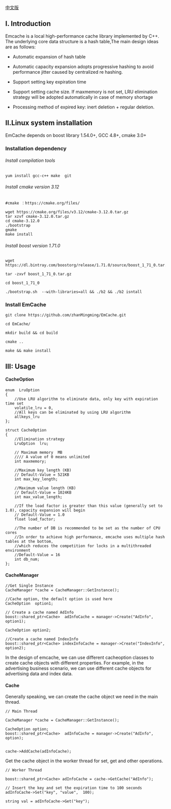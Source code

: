 [中文版](https://github.com/zhanMingming/EmCache/blob/master/README_CN.md)
## I. Introduction

Emcache is a local high-performance cache library implemented by C++. The underlying core data structure is a hash table,The main design ideas are as follows:

- Automatic expansion of hash table

- Automatic capacity expansion adopts progressive hashing to avoid performance jitter caused by centralized re hashing.

- Support setting key expiration time

- Support setting cache size. If maxmemory is not set, LRU elimination strategy will be adopted automatically in case of memory shortage

- Processing method of expired key: inert deletion + regular deletion.


## II.Linux system installation

EmCache depends on boost library 1.54.0+, GCC 4.8+, cmake 3.0+

### Installation dependency


###### Install compilation tools
```
yum install gcc-c++ make  git 

```

###### Install cmake version 3.12

```
#cmake ：https://cmake.org/files/

wget https://cmake.org/files/v3.12/cmake-3.12.0.tar.gz
tar xzvf cmake-3.12.0.tar.gz
cd cmake-3.12.0
./bootstrap
gmake
make install

```
###### Install boost version 1.71.0
```
wget https://dl.bintray.com/boostorg/release/1.71.0/source/boost_1_71_0.tar.gz

tar -zxvf boost_1_71_0.tar.gz

cd boost_1_71_0 

./bootstrap.sh  --with-libraries=all && ./b2 && ./b2 isntall

```

### Install EmCache

```
git clone https://github.com/zhanMingming/EmCache.git

cd EmCache/

mkdir build && cd build

cmake ..

make && make install

```

## III: Usage

#### CacheOption
```
enum  LruOption
{
    //Use LRU algorithm to eliminate data, only key with expiration time set
    volatile_lru = 0,
    //All keys can be eliminated by using LRU algorithm
    allkeys_lru
};
    
struct CacheOption
{
    //Elimination strategy
    LruOption  lru;
        
    // Maximum memory  MB
    //// A value of 0 means unlimited
    int maxmemory;

    //Maximum key length (KB)
    // Default-Value = 521KB
    int max_key_length;

    //Maximum value length (KB)
    // Default-Value = 1024KB
    int max_value_length;

    //If the load factor is greater than this value (generally set to 1.0), capacity expansion will begin
    // Default-Value = 1.0
    float load_factor;

    //The number of DB is recommended to be set as the number of CPU cores
    //In order to achieve high performance, emcache uses multiple hash tables at the bottom,
    //which reduces the competition for locks in a multithreaded environment
    //Default-Value = 16
    int db_num;
};

```

#### CacheManager

```
//Get Single Instance
CacheManager *cache = CacheManager::GetInstance();

//Cache option, the default option is used here
CacheOption  option1;

// Create a cache named AdInfo
boost::shared_ptr<Cache>  adInfoCache = manager->Create("AdInfo", option1);

CacheOption option2;

//Create a cache named IndexInfo
boost::shared_ptr<Cache> indexInfoCache = manager->Create("IndexInfo", option2);
```
In the design of emcache, we can use different cacheoption classes to create cache objects with different properties. For example, in the advertising business scenario, we can use different cache objects for advertising data and index data.

#### Cache
Generally speaking, we can create the cache object we need in the main thread.
```
// Main Thread

CacheManager *cache = CacheManager::GetInstance();

CacheOption option;
boost::shared_ptr<Cache>  adInfoCache = manager->Create("AdInfo", option);


cache->AddCache(adInfoCache);

```

Get the cache object in the worker thread for set, get and other operations.

```
// Worker Thread

boost::shared_ptr<Cache> adInfoCache = cache->GetCache("AdInfo");

// Insert the key and set the expiration time to 100 seconds
adInfoCache->Set("key", "value",  100);

string val = adInfoCache->Get("key");

```

